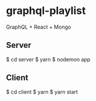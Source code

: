 # graphql-playlist

GraphQL + React + Mongo

## Server
$ cd server
$ yarn
$ nodemon app

## Client
$ cd client
$ yarn
$ yarn start
